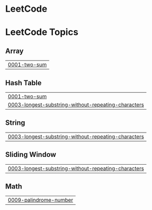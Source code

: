 # LeetCode

<!---LeetCode Topics Start-->
# LeetCode Topics
## Array
|  |
| ------- |
| [0001-two-sum](https://github.com/venkatesh2288/LeetCode/tree/master/0001-two-sum) |
## Hash Table
|  |
| ------- |
| [0001-two-sum](https://github.com/venkatesh2288/LeetCode/tree/master/0001-two-sum) |
| [0003-longest-substring-without-repeating-characters](https://github.com/venkatesh2288/LeetCode/tree/master/0003-longest-substring-without-repeating-characters) |
## String
|  |
| ------- |
| [0003-longest-substring-without-repeating-characters](https://github.com/venkatesh2288/LeetCode/tree/master/0003-longest-substring-without-repeating-characters) |
## Sliding Window
|  |
| ------- |
| [0003-longest-substring-without-repeating-characters](https://github.com/venkatesh2288/LeetCode/tree/master/0003-longest-substring-without-repeating-characters) |
## Math
|  |
| ------- |
| [0009-palindrome-number](https://github.com/venkatesh2288/LeetCode/tree/master/0009-palindrome-number) |
<!---LeetCode Topics End-->